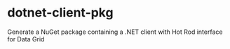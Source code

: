 # dotnet-client-pkg
Generate a NuGet package containing a .NET client with Hot Rod interface for Data Grid
